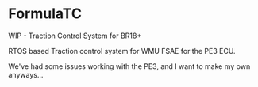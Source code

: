 # FormulaTC
WIP - Traction Control System for BR18+


RTOS based Traction control system for WMU FSAE for the PE3 ECU. 

We've had some issues working with the PE3, and I want to make my own anyways...
